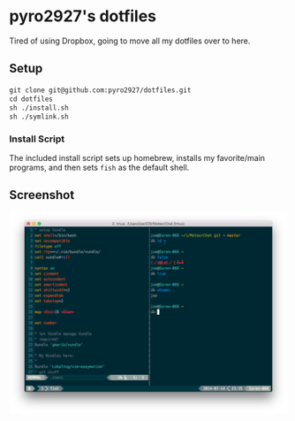 # pyro2927's dotfiles

Tired of using Dropbox, going to move all my dotfiles over to here.

## Setup

    git clone git@github.com:pyro2927/dotfiles.git
    cd dotfiles
    sh ./install.sh
    sh ./symlink.sh

### Install Script

The included install script sets up homebrew, installs my favorite/main programs, and then sets `fish` as the default shell.

## Screenshot

![](./terminal2.png)
